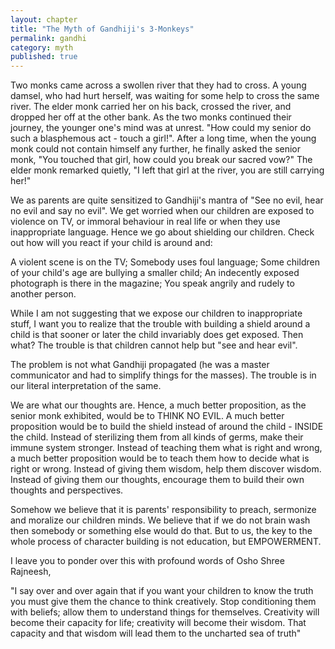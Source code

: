 ```yaml
---
layout: chapter
title: "The Myth of Gandhiji's 3-Monkeys"
permalink: gandhi
category: myth
published: true
---
```


Two monks came across a swollen river that they had to cross. A young damsel, who had hurt herself, was waiting for some help to cross the same river. The elder monk carried her on his back, crossed the river, and dropped her off at the other bank. As the two monks continued their journey, the younger one's mind was at unrest. "How could my senior do such a blasphemous act - touch a girl!". After a long time, when the young monk could not contain himself any further, he finally asked the senior monk, "You touched that girl, how could you break our sacred vow?" The elder monk remarked quietly, "I left that girl at the river, you are still carrying her!"

We as parents are quite sensitized to Gandhiji's mantra of "See no evil, hear no evil and say no evil". We get worried when our children are exposed to violence on TV, or immoral behaviour in real life or when they use inappropriate language. Hence we go about shielding our children. Check out how will you react if your child is around and:

A violent scene is on the TV;
Somebody uses foul language;
Some children of your child's age are bullying a smaller child;
An indecently exposed photograph is there in the magazine;
You speak angrily and rudely to another person.

While I am not suggesting that we expose our children to inappropriate stuff, I want you to realize that the trouble with building a shield around a child is that sooner or later the child invariably does get exposed. Then what? The trouble is that children cannot help but "see and hear evil".

The problem is not what Gandhiji propagated (he was a master communicator and had to simplify things for the masses). The trouble is in our literal interpretation of the same.

We are what our thoughts are. Hence, a much better proposition, as the senior monk exhibited, would be to THINK NO EVIL. A much better proposition would be to build the shield instead of around the child - INSIDE the child. Instead of sterilizing them from all kinds of germs, make their immune system stronger. Instead of teaching them what is right and wrong, a much better proposition would be to teach them how to decide what is right or wrong. Instead of giving them wisdom, help them discover wisdom. Instead of giving them our thoughts, encourage them to build their own thoughts and perspectives.

Somehow we believe that it is parents' responsibility to preach, sermonize and moralize our children minds. We believe that if we do not brain wash then somebody or something else would do that. But to us, the key to the whole process of character building is not education, but EMPOWERMENT.

I leave you to ponder over this with profound words of Osho Shree Rajneesh,

"I say over and over again that if you want your children to know the truth you must give them the chance to think creatively. Stop conditioning them with beliefs; allow them to understand things for themselves. Creativity will become their capacity for life; creativity will become their wisdom. That capacity and that wisdom will lead them to the uncharted sea of truth"
